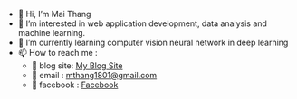 - 👋 Hi, I’m Mai Thang
- 👀 I’m interested in web application development, data analysis and machine learning. 
- 🌱 I’m currently learning computer vision neural network in deep learning 
- 📫 How to reach me : 
  + 📝 blog site: [My Blog Site](https://mvt-blog.com)
  + 📝 email : mthang1801@gmail.com
  + 📝 facebook : [Facebook](https://www.facebook.com/mvt.dev)

<!---
mthang1801/mthang1801 is a ✨ special ✨ repository because its `README.md` (this file) appears on your GitHub profile.
You can click the Preview link to take a look at your changes.
--->
